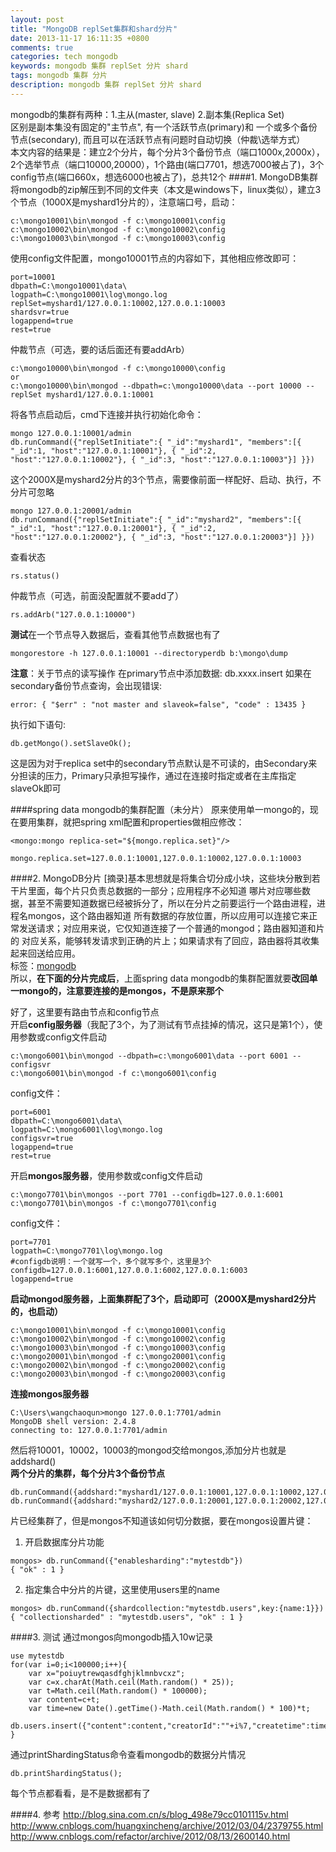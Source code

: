 ```yaml
---
layout: post
title: "MongoDB replSet集群和shard分片"
date: 2013-11-17 16:11:35 +0800
comments: true
categories: tech mongodb
keywords: mongodb 集群 replSet 分片 shard
tags: mongodb 集群 分片
description: mongodb 集群 replSet 分片 shard
---
```


mongodb的集群有两种：1.主从(master, slave)  2.副本集(Replica Set)  
区别是副本集没有固定的"主节点", 有一个活跃节点(primary)和  一个或多个备份节点(secondary), 而且可以在活跃节点有问题时自动切换（仲裁\选举方式）  
本文内容的结果是：建立2个分片，每个分片3个备份节点（端口1000x,2000x），2个选举节点（端口10000,20000），1个路由(端口7701，想选7000被占了)，3个config节点(端口660x，想选6000也被占了)，总共12个<!--more-->
####1. MongoDB集群
将mongodb的zip解压到不同的文件夹（本文是windows下，linux类似），建立3个节点（1000X是myshard1分片的），注意端口号，启动：
```
c:\mongo10001\bin\mongod -f c:\mongo10001\config
c:\mongo10002\bin\mongod -f c:\mongo10002\config
c:\mongo10003\bin\mongod -f c:\mongo10003\config
```
使用config文件配置，mongo10001节点的内容如下，其他相应修改即可：
```
port=10001
dbpath=C:\mongo10001\data\
logpath=C:\mongo10001\log\mongo.log
replSet=myshard1/127.0.0.1:10002,127.0.0.1:10003
shardsvr=true
logappend=true
rest=true
```
仲裁节点（可选，要的话后面还有要addArb）  
```
c:\mongo10000\bin\mongod -f c:\mongo10000\config
or
c:\mongo10000\bin\mongod --dbpath=c:\mongo10000\data --port 10000 --replSet myshard1/127.0.0.1:10001  
```

将各节点启动后，cmd下连接并执行初始化命令：  
```
mongo 127.0.0.1:10001/admin
db.runCommand({"replSetInitiate":{ "_id":"myshard1", "members":[{ "_id":1, "host":"127.0.0.1:10001"}, { "_id":2, "host":"127.0.0.1:10002"}, { "_id":3, "host":"127.0.0.1:10003"}] }})
```
这个2000X是myshard2分片的3个节点，需要像前面一样配好、启动、执行，不分片可忽略
```
mongo 127.0.0.1:20001/admin
db.runCommand({"replSetInitiate":{ "_id":"myshard2", "members":[{ "_id":1, "host":"127.0.0.1:20001"}, { "_id":2, "host":"127.0.0.1:20002"}, { "_id":3, "host":"127.0.0.1:20003"}] }})
```
查看状态
```
rs.status()
```
仲裁节点（可选，前面没配置就不要add了）  
```
rs.addArb("127.0.0.1:10000")
```  

**测试**在一个节点导入数据后，查看其他节点数据也有了
```
mongorestore -h 127.0.0.1:10001 --directoryperdb b:\mongo\dump
```  
**注意**：关于节点的读写操作
在primary节点中添加数据: db.xxxx.insert
如果在secondary备份节点查询，会出现错误:
```
error: { "$err" : "not master and slaveok=false", "code" : 13435 }
```
执行如下语句:
```
db.getMongo().setSlaveOk();
```
这是因为对于replica set中的secondary节点默认是不可读的，由Secondary来分担读的压力，Primary只承担写操作，通过在连接时指定或者在主库指定slaveOk即可

####spring data mongodb的集群配置（未分片）
原来使用单一mongo的，现在要用集群，就把spring xml配置和properties做相应修改：
```
<mongo:mongo replica-set="${mongo.replica.set}"/>

mongo.replica.set=127.0.0.1:10001,127.0.0.1:10002,127.0.0.1:10003
```

####2. MongoDB分片
[摘录]基本思想就是将集合切分成小块，这些块分散到若干片里面，每个片只负责总数据的一部分；应用程序不必知道
哪片对应哪些数据，甚至不需要知道数据已经被拆分了，所以在分片之前要运行一个路由进程，进程名mongos，这个路由器知道
所有数据的存放位置，所以应用可以连接它来正常发送请求；对应用来说，它仅知道连接了一个普通的mongod；路由器知道和片的
对应关系，能够转发请求到正确的片上；如果请求有了回应，路由器将其收集起来回送给应用。  
标签：[mongodb](/blog/categories/mongodb)  
所以，**在下面的分片完成后**，上面spring data mongodb的集群配置就要**改回单一mongo的，注意要连接的是mongos，不是原来那个**

好了，这里要有路由节点和config节点  
开启**config服务器**（我配了3个，为了测试有节点挂掉的情况，这只是第1个），使用参数或config文件启动
```
c:\mongo6001\bin\mongod --dbpath=c:\mongo6001\data --port 6001 --configsvr
c:\mongo6001\bin\mongod -f c:\mongo6001\config
```

config文件：
```
port=6001
dbpath=C:\mongo6001\data\
logpath=C:\mongo6001\log\mongo.log
configsvr=true
logappend=true
rest=true
```

开启**mongos服务器**，使用参数或config文件启动
```
c:\mongo7701\bin\mongos --port 7701 --configdb=127.0.0.1:6001
c:\mongo7701\bin\mongos -f c:\mongo7701\config  
```
config文件：
```
port=7701
logpath=C:\mongo7701\log\mongo.log
#configdb说明：一个就写一个，多个就写多个，这里是3个
configdb=127.0.0.1:6001,127.0.0.1:6002,127.0.0.1:6003 
logappend=true
```

**启动mongod服务器，上面集群配了3个，启动即可（2000X是myshard2分片的，也启动）**
```
c:\mongo10001\bin\mongod -f c:\mongo10001\config
c:\mongo10002\bin\mongod -f c:\mongo10002\config
c:\mongo10003\bin\mongod -f c:\mongo10003\config
c:\mongo20001\bin\mongod -f c:\mongo20001\config
c:\mongo20002\bin\mongod -f c:\mongo20002\config
c:\mongo20003\bin\mongod -f c:\mongo20003\config
```
**连接mongos服务器**
```
C:\Users\wangchaoqun>mongo 127.0.0.1:7701/admin
MongoDB shell version: 2.4.8
connecting to: 127.0.0.1:7701/admin
```
然后将10001，10002，10003的mongod交给mongos,添加分片也就是addshard()  
**两个分片的集群，每个分片3个备份节点**
```
db.runCommand({addshard:"myshard1/127.0.0.1:10001,127.0.0.1:10002,127.0.0.1:10003",allowlocal:true})
db.runCommand({addshard:"myshard2/127.0.0.1:20001,127.0.0.1:20002,127.0.0.1:20003",allowlocal:true})
```

片已经集群了，但是mongos不知道该如何切分数据，要在mongos设置片键：  
1. 开启数据库分片功能
```
mongos> db.runCommand({"enablesharding":"mytestdb"})
{ "ok" : 1 }
```  
2. 指定集合中分片的片键，这里使用users里的name
```
mongos> db.runCommand({shardcollection:"mytestdb.users",key:{name:1}})
{ "collectionsharded" : "mytestdb.users", "ok" : 1 }
```  

####3. 测试
通过mongos向mongodb插入10w记录
```
use mytestdb
for(var i=0;i<100000;i++){
	var x="poiuytrewqasdfghjklmnbvcxz";
	var c=x.charAt(Math.ceil(Math.random() * 25));
	var t=Math.ceil(Math.random() * 100000);
	var content=c+t;
	var time=new Date().getTime()-Math.ceil(Math.random() * 100)*t;
	db.users.insert({"content":content,"creatorId":""+i%7,"createtime":time});
}
```  
通过printShardingStatus命令查看mongodb的数据分片情况  
```
db.printShardingStatus();
```
每个节点都看看，是不是数据都有了

####4. 参考
http://blog.sina.com.cn/s/blog_498e79cc0101115v.html
http://www.cnblogs.com/huangxincheng/archive/2012/03/04/2379755.html
http://www.cnblogs.com/refactor/archive/2012/08/13/2600140.html
